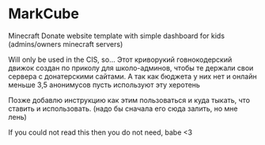 # MarkCube
Minecraft Donate website template with simple dashboard for kids (admins/owners minecraft servers)

Will only be used in the CIS, so...
Этот криворукий говнокодерский движок создан по приколу для школо-админов, чтобы те держали свои сервера с донатерскими сайтами.
А так как бюджета у них нет и онлайн меньше 3,5 анонимусов пусть используют эту херотень

Позже добавлю инструкцию как этим пользоваться и куда тыкать, что ставить и использовать.
(надо бы сначала его сюда залить, но мне лень)

If you could not read this then you do not need, babe <3
